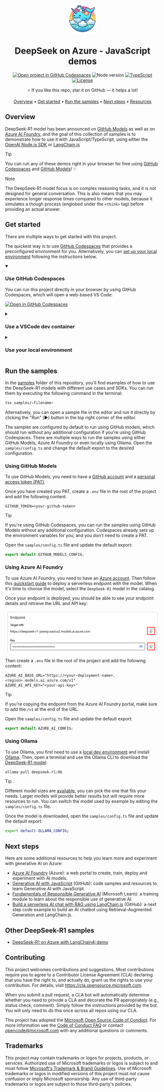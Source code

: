 <div align="center">

<img src="./docs/images/icon.png" alt="" align="center" height="96" />

# DeepSeek on Azure - JavaScript demos

[![Open project in GitHub Codespaces](https://img.shields.io/badge/Codespaces-Open-blue?style=flat-square&logo=github)](https://codespaces.new/Azure-Samples/deepseek-azure-javascript?hide_repo_select=true&ref=main&quickstart=true)
![Node version](https://img.shields.io/badge/Node.js-20+-grass?style=flat-square)
[![TypeScript](https://img.shields.io/badge/TypeScript-blue?style=flat-square&logo=typescript&logoColor=white)](https://www.typescriptlang.org)
[![License](https://img.shields.io/badge/License-MIT-orange?style=flat-square)](LICENSE)

⭐ If you like this repo, star it on GitHub — it helps a lot!

[Overview](#overview) • [Get started](#get-started) • [Run the samples](#run-the-samples) • [Next steps](#next-steps) • [Resources](#resources)

</div>

## Overview

DeepSeek-R1 model has been announced on [GitHub Models](https://github.blog/changelog/2025-01-29-deepseek-r1-is-now-available-in-github-models-public-preview/)
as well as on [Azure AI Foundry](https://azure.microsoft.com/en-us/blog/deepseek-r1-is-now-available-on-azure-ai-foundry-and-github/), and
the goal of this collection of samples is to demonstrate how to use it with JavaScript/TypeScript, using either the [OpenAI Node.js SDK](https://github.com/openai/openai-node) or [LangChain.js](https://js.langchain.com/)

> [!TIP]
> You can run any of these demos right in your browser for free using [GitHub Codespaces](https://github.com/features/codespaces) and [GitHub Models](https://github.com/marketplace/models)! ✨

> [!NOTE]
> The DeepSeek-R1 model focus is on complex reasoning tasks, and it is not designed for general conversation.
> This is also means that you may experience longer response times compared to other models, because it simulates a though process (englobed under the `<think>` tag) before providing an actual answer.

## Get started

There are multiple ways to get started with this project.

The quickest way is to use [GitHub Codespaces](#use-github-codespaces) that provides a preconfigured environment for you. Alternatively, you can [set up your local environment](#use-your-local-environment) following the instructions below.

<details open>
<summary><h3>Use GitHub Codespaces</h3></summary>

You can run this project directly in your browser by using GitHub Codespaces, which will open a web-based VS Code:

[![Open in GitHub Codespaces](https://img.shields.io/static/v1?style=flat-square&label=GitHub+Codespaces&message=Open&color=blue&logo=github)](https://codespaces.new/Azure-Samples/deepseek-azure-javascript?hide_repo_select=true&ref&quickstart=true)

</details>

<details>
<summary><h3>Use a VSCode dev container</h3></summary>

A similar option to Codespaces is VS Code Dev Containers, that will open the project in your local VS Code instance using the [Dev Containers extension](https://marketplace.visualstudio.com/items?itemName=ms-vscode-remote.remote-containers).

You will also need to have [Docker](https://www.docker.com/get-started/) installed on your machine to run the container.

[![Open in Dev Containers](https://img.shields.io/static/v1?style=flat-square&label=Dev%20Containers&message=Open&color=blue&logo=visualstudiocode)](https://vscode.dev/redirect?url=vscode://ms-vscode-remote.remote-containers/cloneInVolume?url=https://github.com/Azure-Samples/deepseek-azure-javascript)

</details>

<details>
<summary><h3>Use your local environment</h3></summary>

You need to install following tools to work on your local machine:

- [Node.js LTS](https://nodejs.org/en/download)
- [Git](https://git-scm.com/downloads)
- [Ollama](https://ollama.com/) _(optional)_ - For using the models locally

Then you can get the project code:

1. [**Fork**](https://github.com/Azure-Samples/deepseek-azure-javascript/fork) the project to create your own copy of this repository.
2. On your forked repository, select the **Code** button, then the **Local** tab, and copy the URL of your forked repository.

   ![Screenshot showing how to copy the repository URL](./docs/images/clone-url.png)
3. Open a terminal and run this command to clone the repo: `git clone <your-repo-url>`

</details>

## Run the samples

In the [samples](./samples) folder of this repository, you'll find examples of how to use the DeepSeek-R1 models with different use cases and SDKs. You can run them by executing the following command in the terminal:

```bash
tsx samples/<filename>
```

Alternatively, you can open a sample file in the editor and run it directly by clicking the "Run" (▶️) button in the top right corner of the editor.

The samples are configured by default to run using GitHub models, which should run without any additional configuration if you're using GitHub Codespaces. There are multiple ways to run the samples using either GitHub Models, Azure AI Foundry or even locally using Ollama. Open the `samples/config.ts` and change the default export to the desired configuration.

### Using GitHub Models

To use GitHub Models, you need to have a [GitHub account](https://github.com/signup) and a [personal access token (PAT)](https://docs.github.com/authentication/keeping-your-account-and-data-secure/managing-your-personal-access-tokens#creating-a-fine-grained-personal-access-token).

Once you have created you PAT, create a `.env` file in the root of the project and add the following content:

```env
GITHUB_TOKEN=<your-github-token>
```

> [!TIP]
> If you're using GitHub Codespaces, you can run the samples using GitHub Models without any additional configuration.
> Codespaces already sets up the environment variables for you, and you don't need to create a PAT.

Open the `samples/config.ts` file and update the default export:

```ts
export default GITHUB_MODELS_CONFIG;
```

### Using Azure AI Foundry

To use Azure AI Foundry, you need to have an [Azure account](https://azure.com/free). Then follow this [quickstart guide](https://learn.microsoft.com/azure/ai-studio/how-to/deploy-models-serverless?tabs=azure-ai-studio) to deploy a serverless endpoint with the model. When it's time to choose the model, select the `DeepSeek-R1` model in the catalog.

Once your endpoint is deployed, you should be able to see your endpoint details and retrieve the URL and API key:

![Screenshot showing the endpoint details in Azure AI Foundry](./docs/images/ai-foundry-endpoint.png)

Then create a `.env` file in the root of the project and add the following content:

```env
AZURE_AI_BASE_URL="https://<your-deployment-name>.<region>.models.ai.azure.com/v1"
AZURE_AI_API_KEY="<your-api-key>"
```

> [!TIP]
> If you're copying the endpoint from the Azure AI Foundry portal, make sure to add the `/v1` at the end of the URL.

Open the `samples/config.ts` file and update the default export:

```ts
export default AZURE_AI_CONFIG;
```

### Using Ollama

To use Ollama, you first need to use a [local dev environment](#use-your-local-environment) and install [Ollama](https://ollama.com/). Then, open a terminal and use the Ollama CLI to download the [DeepSeek-R1 model](https://ollama.com/library/deepseek-r1):

```bash
ollama pull deepseek-r1:8b
```

> [!TIP]
> Different model sizes are [available](https://ollama.com/library/deepseek-r1), you can pick the one that fits your needs.
> Larger models will provide better results but will require more resources to run. You can switch the model used by example by editing the `samples/config.ts` file.

Once the model is downloaded, open the `samples/config.ts` file and update the default export:

```bash
export default OLLAMA_CONFIG;
```

## Next steps

Here are some additional resources to help you learn more and experiment with generative AI on Azure:
- [Azure AI Foundry](https://ai.azure.com/) (Azure): a web portal to create, train, deploy and experiment with AI models.
- [Generative AI with JavaScript](https://github.com/microsoft/generative-ai-with-javascript) (GitHub): code samples and resources to learn Generative AI with JavaScript.
- [Fundamentals of Responsible Generative AI](https://learn.microsoft.com/training/modules/responsible-generative-ai/) (Microsoft Learn): a training module to learn about the responsible use of generative AI.
- [Build a serverless AI chat with RAG using LangChain.js](https://techcommunity.microsoft.com/t5/apps-on-azure-blog/build-a-serverless-ai-chat-with-rag-using-langchain-js/ba-p/4111041) (GitHub): a next step code example to build an AI chatbot using Retrieval-Augmented Generation and LangChain.js.

## Other DeepSeek-R1 samples

- [DeepSeek-R1 on Azure with LangChain4j demo](https://github.com/Azure-Samples/DeepSeek-on-Azure-with-LangChain4j)

## Contributing

This project welcomes contributions and suggestions. Most contributions require you to agree to a
Contributor License Agreement (CLA) declaring that you have the right to, and actually do, grant us
the rights to use your contribution. For details, visit https://cla.opensource.microsoft.com.

When you submit a pull request, a CLA bot will automatically determine whether you need to provide
a CLA and decorate the PR appropriately (e.g., status check, comment). Simply follow the instructions
provided by the bot. You will only need to do this once across all repos using our CLA.

This project has adopted the [Microsoft Open Source Code of Conduct](https://opensource.microsoft.com/codeofconduct/).
For more information see the [Code of Conduct FAQ](https://opensource.microsoft.com/codeofconduct/faq/) or
contact [opencode@microsoft.com](mailto:opencode@microsoft.com) with any additional questions or comments.

## Trademarks

This project may contain trademarks or logos for projects, products, or services. Authorized use of Microsoft
trademarks or logos is subject to and must follow
[Microsoft's Trademark & Brand Guidelines](https://www.microsoft.com/en-us/legal/intellectualproperty/trademarks/usage/general).
Use of Microsoft trademarks or logos in modified versions of this project must not cause confusion or imply Microsoft sponsorship.
Any use of third-party trademarks or logos are subject to those third-party's policies.
